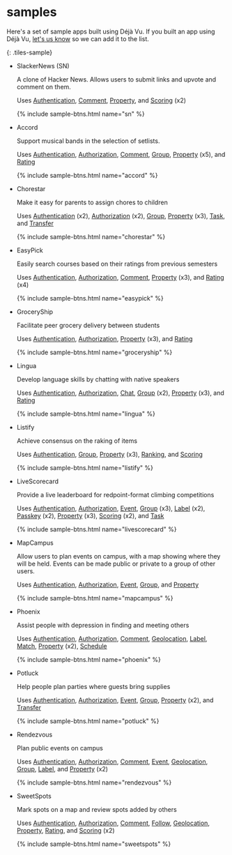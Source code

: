 ---
---

# samples

Here's a set of sample apps built using Déjà Vu. If you
built an app using Déjà Vu, [let's us know](./)
so we can add it to the list.

{: .tiles-sample}
- SlackerNews (SN)

  A clone of Hacker News. Allows users to submit links and upvote and
  comment on them.

  Uses [Authentication][authentication], [Comment][comment],
  [Property][property], and [Scoring][scoring] (x2)

  {% include sample-btns.html name="sn" %}

- Accord

  Support musical bands in the selection of setlists.

  Uses [Authentication][authentication], [Authorization][authorization],
  [Comment][comment], [Group][group], [Property][property] (x5), and
  [Rating][rating]

  {% include sample-btns.html name="accord" %}

- Chorestar

  Make it easy for parents to assign chores to children

  Uses [Authentication][authentication] (x2),
  [Authorization][authorization] (x2), [Group][group],
  [Property][Property] (x3), [Task][task], and [Transfer][transfer]

  {% include sample-btns.html name="chorestar" %}

- EasyPick

  Easily search courses based on their ratings from previous semesters

  Uses [Authentication][authentication], [Authorization][authorization],
  [Comment][comment], [Property][property] (x3), and [Rating][rating] (x4)

  {% include sample-btns.html name="easypick" %}

- GroceryShip

  Facilitate peer grocery delivery between students

  Uses [Authentication][authentication], [Authorization][authorization],
  [Property][property] (x3), and [Rating][rating]

  {% include sample-btns.html name="groceryship" %}

- Lingua

  Develop language skills by chatting with native speakers

  Uses [Authentication][authentication], [Authorization][authorization],
  [Chat][chat], [Group][group] (x2), [Property][property] (x3), and
  [Rating][rating]

  {% include sample-btns.html name="lingua" %}

- Listify

  Achieve consensus on the raking of items

  Uses [Authentication][authentication], [Group][group],
  [Property][property] (x3), [Ranking][ranking], and [Scoring][scoring]

  {% include sample-btns.html name="listify" %}

- LiveScorecard

  Provide a live leaderboard for redpoint-format climbing competitions

  Uses [Authentication][authentication], [Authorization][authorization],
  [Event][event], [Group][group] (x3), [Label][label] (x2), [Passkey][passkey]
  (x2), [Property][property] (x3), [Scoring][scoring] (x2), and [Task][task]

  {% include sample-btns.html name="livescorecard" %}

- MapCampus

  Allow users to plan events on campus, with a map showing where they will be
  held. Events can be made public or private to a group of other users.

  Uses [Authentication][authentication], [Authorization][authorization],
  [Event][event], [Group][group], and [Property][property]

  {% include sample-btns.html name="mapcampus" %}

- Phoenix

  Assist people with depression in finding and meeting others

  Uses [Authentication][authentication], [Authorization][authorization],
  [Comment][comment], [Geolocation][geolocation], [Label][label],
  [Match][match], [Property][property] (x2), [Schedule][schedule]

  {% include sample-btns.html name="phoenix" %}

- Potluck

  Help people plan parties where guests bring supplies

  Uses [Authentication][authentication], [Authorization][authorization],
  [Event][event], [Group][group], [Property][property] (x2), and
  [Transfer][transfer] 

  {% include sample-btns.html name="potluck" %}

- Rendezvous

  Plan public events on campus

  Uses [Authentication][authentication], [Authorization][authorization],
  [Comment][comment], [Event][event], [Geolocation][geolocation],
  [Group][group], [Label][label], and [Property][property] (x2)

  {% include sample-btns.html name="rendezvous" %}

- SweetSpots

  Mark spots on a map and review spots added by others

  Uses [Authentication][authentication], [Authorization][authorization],
  [Comment][comment], [Follow][follow], [Geolocation][geolocation],
  [Property][property], [Rating][rating], and [Scoring][scoring] (x2)


  {% include sample-btns.html name="sweetspots" %}


[authentication]: https://github.com/spderosso/deja-vu/tree/master/packages/catalog/authentication
[authorization]:  https://github.com/spderosso/deja-vu/tree/master/packages/catalog/authorization
[chat]:  https://github.com/spderosso/deja-vu/tree/master/packages/catalog/chat
[comment]:       https://github.com/spderosso/deja-vu/tree/master/packages/catalog/comment
[event]:          https://github.com/spderosso/deja-vu/tree/master/packages/catalog/event
[follow]:          https://github.com/spderosso/deja-vu/tree/master/packages/catalog/follow
[geolocation]:          https://github.com/spderosso/deja-vu/tree/master/packages/catalog/geolocation
[group]:          https://github.com/spderosso/deja-vu/tree/master/packages/catalog/group
[label]:          https://github.com/spderosso/deja-vu/tree/master/packages/catalog/label
[match]:          https://github.com/spderosso/deja-vu/tree/master/packages/catalog/match
[passkey]:          https://github.com/spderosso/deja-vu/tree/master/packages/catalog/passkey
[property]:       https://github.com/spderosso/deja-vu/tree/master/packages/catalog/property
[ranking]:       https://github.com/spderosso/deja-vu/tree/master/packages/catalog/ranking
[rating]:       https://github.com/spderosso/deja-vu/tree/master/packages/catalog/rating
[schedule]:       https://github.com/spderosso/deja-vu/tree/master/packages/catalog/schedule
[scoring]:       https://github.com/spderosso/deja-vu/tree/master/packages/catalog/scoring
[task]:       https://github.com/spderosso/deja-vu/tree/master/packages/catalog/task
[transfer]:       https://github.com/spderosso/deja-vu/tree/master/packages/catalog/transfer

